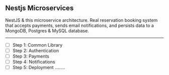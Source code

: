 ## Nestjs Microservices

NestJS & this microservice architecture.
Real reservation booking system that accepts payments, sends email notifications, and persists data to a MongoDB, Postgres & MySQL database.

<hr>

- [ ] Step 1: Common Library
- [ ] Step 2: Authentication
- [ ] Step 3: Payments
- [ ] Step 4: Notifications
- [ ] Step 5: Deployment
      ........
